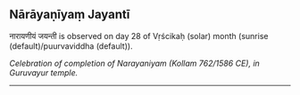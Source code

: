 ## Nārāyaṇīyaṃ Jayantī
नारायणीयं जयन्ती is observed on day 28 of Vṛścikaḥ (solar) month (sunrise (default)/puurvaviddha (default)).

_Celebration of completion of Narayaniyam (Kollam 762/1586 CE), in Guruvayur temple._

---
